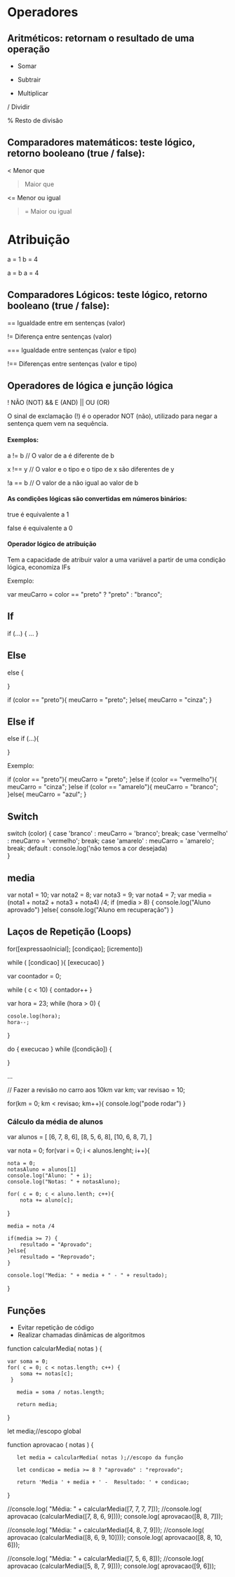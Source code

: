 # Operadores

## Aritméticos: retornam o resultado de uma operação

+ Somar

- Subtrair

* Multiplicar

/ Dividir

% Resto de divisão




## Comparadores matemáticos: teste lógico, retorno booleano (true / false):

< Menor que

> Maior que

<= Menor ou igual

>= Maior ou igual


# Atribuição 

a = 1
b = 4

a = b
a = 4



## Comparadores Lógicos: teste lógico, retorno booleano (true / false):

== Igualdade entre em sentenças (valor)

!= Diferença entre sentenças (valor)

=== Igualdade entre sentenças (valor e tipo)

!== Diferenças entre sentenças (valor e tipo)


## Operadores de lógica e junção lógica

!    NÃO (NOT)
&&    E  (AND)
||    OU (OR)

O sinal de exclamação (!) é o operador NOT (não), utilizado para negar a sentença quem vem na sequência.

#### Exemplos:

a != b // O valor de a é diferente de b

x !== y // O valor e o tipo e o tipo de x são diferentes de y

!a == b // O valor de a não igual ao valor de b


#### As condições lógicas são convertidas em números binários:

true é equivalente a 1

false é equivalente a 0


#### Operador lógico de atribuição

Tem a capacidade de atribuir valor a uma variável a partir de uma condição lógica, economiza IFs

Exemplo:

var meuCarro = color == "preto" ? "preto" : "branco";

## If

if (...) {
    ...
}

## Else 

else {

}

if (color == "preto"){
    meuCarro = "preto";
}else{
    meuCarro = "cinza";
}


## Else if 

else if (...){

}

Exemplo:

if (color == "preto"){
    meuCarro = "preto";
}else if (color == "vermelho"){
    meuCarro = "cinza";
}else if (color == "amarelo"){
    meuCarro = "branco";
}else{
    meuCarro = "azul";
}



## Switch

switch (color) {
    case 'branco' :
        meuCarro = 'branco';
        break;
    case 'vermelho' :
        meuCarro = 'vermelho';
        break;
    case 'amarelo' :
        meuCarro = 'amarelo';
        break;
    default :
    console.log('não temos a cor desejada)    
}

## media

var nota1 = 10;
var nota2 = 8;
var nota3 = 9;
var nota4 = 7;
var media = (nota1 + nota2 + nota3 + nota4) /4;
if (media > 8) {
    console.log("Aluno aprovado")
}else{
    console.log("Aluno em recuperação")
}

## Laços de Repetição (Loops)

for([expressaoInicial]; [condiçao]; [icremento])

while ( [condicao] ){
    [execucao]
}

var coontador = 0;

while ( c < 10) {
    contador++
}

var hora = 23;
while (hora > 0) {
   
    cosole.log(hora); 
    hora--;
}

do {
    execucao
} while ([condição]) {

}

...

 // Fazer a revisão no carro aos 10km
var km;
var revisao = 10;

for(km = 0; km < revisao; km++){
    console.log("pode rodar")
}

### Cálculo da média de alunos

var alunos = [
    [6, 7, 8, 6],
    [8, 5, 6, 8],
    [10, 6, 8, 7],
] 

var nota = 0;
for(var i = 0; i < alunos.lenght; i++){
    
    nota = 0;
    notasAluno = alunos[1]
    console.log("Aluno: " + i);
    console.log("Notas: " + notasAluno);

    for( c = 0; c < aluno.lenth; c++){    
        nota += aluno[c];
   }       


    media = nota /4

    if(media >= 7) {
        resultado = "Aprovado";
    }else{
        resultado = "Reprovado";
    }

    console.log("Media: " + media + " - " + resultado);    

}

## Funções

- Evitar repetição de código
- Realizar chamadas dinâmicas de algoritmos

function calcularMedia( notas ) { 

    var soma = 0;    
    for( c = 0; c < notas.length; c++) {
        soma += notas[c];
     }    

       media = soma / notas.length; 

       return media;

}

let media;//escopo global

function aprovacao ( notas ) {

       let media = calcularMedia( notas );//escopo da função
       
       let condicao = media >= 8 ? "aprovado" : "reprovado";
       
       return 'Media ' + media + ' -  Resultado: ' + condicao; 
}

//console.log( "Média: " + calcularMedia([7, 7, 7, 7]));
//console.log( aprovacao (calcularMedia([7, 8, 6, 9])));
console.log( aprovacao([8, 8, 7]));

//console.log( "Média: " + calcularMedia([4, 8, 7, 9]));
//console.log( aprovacao (calcularMedia([8, 6, 9, 10])));
console.log( aprovacao([8, 8, 10, 6]));

//console.log( "Média: " + calcularMedia([7, 5, 6, 8]));
//console.log( aprovacao (calcularMedia([5, 8, 7, 9])));
console.log( aprovacao([9, 6]));